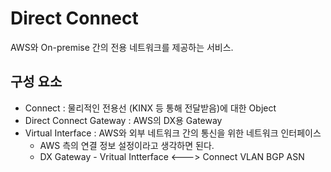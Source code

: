 # Direct Connect
AWS와 On-premise 간의 전용 네트워크를 제공하는 서비스.
</br>

## 구성 요소
* Connect : 물리적인 전용선 (KINX 등 통해 전달받음)에 대한 Object
* Direct Connect Gateway : AWS의 DX용 Gateway
* Virtual Interface : AWS와 외부 네트워크 간의 통신을 위한 네트워크 인터페이스
    * AWS 측의 연결 정보 설정이라고 생각하면 된다.
    * DX Gateway - Vritual Intterface <---> Connect
VLAN
BGP ASN

